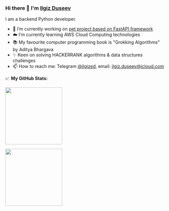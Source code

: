 ### Hi there 👋 I'm [Ilgiz Duseev](https://www.linkedin.com/in/iduseev/)

I am a backend Python developer.

- 🐶 I’m currently working on [pet project based on FastAPI framework](https://github.com/iduseev/FastAPI_Demo_Project)
- ☁️ I’m currently learning AWS Cloud Computing technologies
- 📚 My favourite computer programming book is "Grokking Algorithms" by Aditya Bhargava
- ✨ Keen on solving HACKERRANK algorithms & data structures challenges
- 📫 How to reach me: Telegram [@ilgized](http://t.me/ilgized), email: ilgiz.duseev@icloud.com


📈 **My GitHub Stats:**

<p>
  <img height="180em" src="https://github-readme-stats.vercel.app/api?username=iduseev&show_icons=true&hide_border=true&&count_private=true&include_all_commits=true&theme=transparent" />
<p>
  <img height="180em" src="https://github-readme-stats.vercel.app/api/top-langs/?username=iduseev&exclude_repo=PyOpenRPA,Changellenge,edX&show_icons=true&hide_border=true&layout=compact&langs_count=8&theme=transparent"/>
</p>

<!--START_SECTION:waka-->
<!--END_SECTION:waka-->

<!--[![Ilgiz Duseev's wakatime stats](https://github-readme-stats.vercel.app/api/wakatime?username=iduseev)](https://github.com/anuraghazra/github-readme-stats)-->

<!--
**iduseev/iduseev** is a ✨ _special_ ✨ repository because its `README.md` (this file) appears on your GitHub profile.

Here are some ideas to get you started:

- 👯 I’m looking to collaborate on ...
- 🤔 I’m looking for help with ...
- 💬 Ask me about ...


- ⚡ Fun fact: ...
-->

